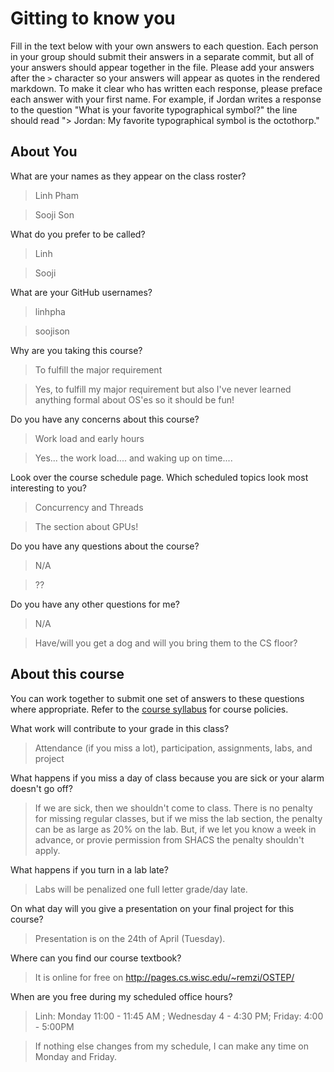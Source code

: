 # Gitting to know you
Fill in the text below with your own answers to each question. Each person in your group should submit their answers in a separate commit, but all of your answers should appear together in the file. Please add your answers after the `>` character so your answers will appear as quotes in the rendered markdown. To make it clear who has written each response, please preface each answer with your first name. For example, if Jordan writes a response to the question "What is your favorite typographical symbol?" the line should read "> Jordan: My favorite typographical symbol is the octothorp." 

## About You
What are your names as they appear on the class roster?
> Linh Pham

> Sooji Son

What do you prefer to be called?
> Linh

> Sooji

What are your GitHub usernames?
> linhpha

> soojison

Why are you taking this course?
> To fulfill the major requirement

> Yes, to fulfill my major requirement but also I've never learned anything formal about OS'es so it should be fun!

Do you have any concerns about this course?
> Work load and early hours

> Yes... the work load.... and waking up on time....

Look over the course schedule page. Which scheduled topics look most interesting to you?
> Concurrency and Threads

> The section about GPUs!

Do you have any questions about the course?
> N/A

> ??

Do you have any other questions for me?
> N/A

> Have/will you get a dog and will you bring them to the CS floor?

## About this course
You can work together to submit one set of answers to these questions where appropriate. Refer to the [course syllabus](http://www.cs.grinnell.edu/~curtsinger/teaching/2018S/CSC213/syllabus/) for course policies.

What work will contribute to your grade in this class?
> Attendance (if you miss a lot), participation, assignments, labs, and project

What happens if you miss a day of class because you are sick or your alarm doesn't go off?
> If we are sick, then we shouldn't come to class. There is no penalty for missing regular classes, but if we miss the lab section, the penalty can be as large as 20% on the lab. But, if we let you know a week in advance, or provie permission from SHACS the penalty shouldn't apply. 

What happens if you turn in a lab late?
> Labs will be penalized one full letter grade/day late.

On what day will you give a presentation on your final project for this course?
> Presentation is on the 24th of April (Tuesday).

Where can you find our course textbook?
> It is online for free on http://pages.cs.wisc.edu/~remzi/OSTEP/

When are you free during my scheduled office hours?
> Linh: Monday 11:00 - 11:45 AM ; Wednesday 4 - 4:30 PM; Friday: 4:00 - 5:00PM

> If nothing else changes from my schedule, I can make any time on Monday and Friday.
